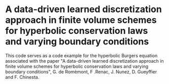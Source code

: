 # A data-driven learned discretization approach in finite volume schemes for hyperbolic conservation laws and varying boundary conditions

This code serves as a code example for the hyperbolic Burgers equation associated with the paper "A data-driven learned discretization approach in finite volume schemes for hyperbolic
conservation laws and varying boundary conditions", G. de Romèmont, F .Renac, J. Nunez, D. Gueyffier and F. Chinesta.